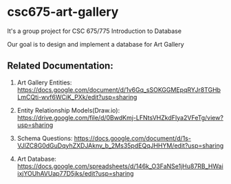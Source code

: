 # csc675-art-gallery

It's a group project for CSC 675/775 Introduction to Database

Our goal is to design and implement a database for Art Gallery

## Related Documentation:

1. Art Gallery Entities:
    https://docs.google.com/document/d/1v6Gq_sSOKGGMEpqRYJr8TGHbLmCQti-wvf6WCiK_PXk/edit?usp=sharing

2. Entity Relationship Models(Draw.io):
    https://drive.google.com/file/d/0BwdKmj-LFNtsVHZkdFIya2VFeTg/view?usp=sharing

3. Schema Questions:
    https://docs.google.com/document/d/1s-VJlZC8G0dGuDqyhZXDJAknv_b_2Ms35pdEQqJHHYM/edit?usp=sharing

4. Art Database:
   https://docs.google.com/spreadsheets/d/146k_O3FaNSe1jHu87RB_HWaiixjYOUhAVUap77D5jks/edit?usp=sharing

